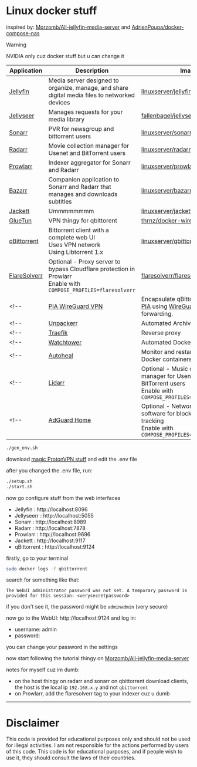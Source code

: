 # Linux docker stuff

inspired by: [Morzomb/All-jellyfin-media-server](https://github.com/Morzomb/All-jellyfin-media-server) and [AdrienPoupa/docker-compose-nas](https://github.com/AdrienPoupa/docker-compose-nas)

> [!WARNING]
> NVIDIA only cuz docker stuff but u can change it

| **Application**                                                    | **Description**                                                                                                                                      | **Image**                                                                                | **URL**       |
|--------------------------------------------------------------------|------------------------------------------------------------------------------------------------------------------------------------------------------|------------------------------------------------------------------------------------------|---------------|
| [Jellyfin](https://jellyfin.org)                                   | Media server designed to organize, manage, and share digital media files to networked devices                                                        | [linuxserver/jellyfin](https://hub.docker.com/r/linuxserver/jellyfin)                    | /jellyfin     |
| [Jellyseer](https://jellyfin.org)                                  | Manages requests for your media library                                                                                                              | [fallenbagel/jellyseerr](https://hub.docker.com/r/fallenbagel/jellyseerr)                | /jellyseer    |
| [Sonarr](https://sonarr.tv)                                        | PVR for newsgroup and bittorrent users                                                                                                               | [linuxserver/sonarr](https://hub.docker.com/r/linuxserver/sonarr)                        | /sonarr       |
| [Radarr](https://radarr.video)                                     | Movie collection manager for Usenet and BitTorrent users                                                                                             | [linuxserver/radarr](https://hub.docker.com/r/linuxserver/radarr)                        | /radarr       |
| [Prowlarr](https://github.com/Prowlarr/Prowlarr)                   | Indexer aggregator for Sonarr and Radarr                                                                                                             | [linuxserver/prowlarr:latest](https://hub.docker.com/r/linuxserver/prowlarr)             | /prowlarr     |
| [Bazarr](https://www.bazarr.media/)                                | Companion application to Sonarr and Radarr that manages and downloads subtitles                                                                      | [linuxserver/bazarr](https://hub.docker.com/r/linuxserver/bazarr)                        | /bazarr       |
| [Jackett](https://github.com/Jackett/Jackett)                      | Ummmmmmmm                                                                                                                                            | [linuxserver/jackett:latest](https://hub.docker.com/r/linuxserver/jackett)               | /jackett      |
| [GlueTun](https://github.com/qdm12/gluetun)                        | VPN thingy for qbittorent                                                                                                                            | [thrnz/docker-wireguard-pia](https://hub.docker.com/r/thrnz/docker-wireguard-pia)        | /gluetun      |
| [qBittorrent](https://www.qbittorrent.org)                         | Bittorrent client with a complete web UI<br/>Uses VPN network<br/>Using Libtorrent 1.x                                                               | [linuxserver/qbittorrent:libtorrentv1](https://hub.docker.com/r/linuxserver/qbittorrent) | /qbittorrent  |
| [FlareSolverr](https://github.com/FlareSolverr/FlareSolverr)       | Optional - Proxy server to bypass Cloudflare protection in Prowlarr<br/>Enable with `COMPOSE_PROFILES=flaresolverr`                                  | [flaresolverr/flaresolverr](https://hub.docker.com/r/flaresolverr/flaresolverr)          | /flaresolverr |
<!-- | [PIA WireGuard VPN](https://github.com/thrnz/docker-wireguard-pia) | Encapsulate qBittorrent traffic in [PIA](https://www.privateinternetaccess.com/) using [WireGuard](https://www.wireguard.com/) with port forwarding. | [thrnz/docker-wireguard-pia](https://hub.docker.com/r/thrnz/docker-wireguard-pia)        |              | -->
<!-- | [Unpackerr](https://unpackerr.zip)                                 | Automated Archive Extractions                                                                                                                        | [golift/unpackerr](https://hub.docker.com/r/golift/unpackerr)                            |              | -->
<!-- | [Traefik](https://traefik.io)                                      | Reverse proxy                                                                                                                                        | [traefik](https://hub.docker.com/_/traefik)                                              |              | -->
<!-- | [Watchtower](https://containrrr.dev/watchtower/)                   | Automated Docker images update                                                                                                                       | [containrrr/watchtower](https://hub.docker.com/r/containrrr/watchtower)                  |              | -->
<!-- | [Autoheal](https://github.com/willfarrell/docker-autoheal/)        | Monitor and restart unhealthy Docker containers                                                                                                      | [willfarrell/autoheal](https://hub.docker.com/r/willfarrell/autoheal)                    |              | -->
<!-- | [Lidarr](https://lidarr.audio)                                     | Optional - Music collection manager for Usenet and BitTorrent users<br/>Enable with `COMPOSE_PROFILES=lidarr`                                        | [linuxserver/lidarr](https://hub.docker.com/r/linuxserver/lidarr)                        | /lidarr      | -->
<!-- | [AdGuard Home](https://adguard.com/en/adguard-home/overview.html)  | Optional - Network-wide software for blocking ads & tracking<br/>Enable with `COMPOSE_PROFILES=adguardhome`                                          | [adguard/adguardhome](https://hub.docker.com/r/adguard/adguardhome)                      |              | -->

```sh
./gen_env.sh
```

download [magic ProtonVPN stuff](https://github.com/Morzomb/All-jellyfin-media-server/tree/Main?tab=readme-ov-file#proton) and edit the .env file

after you changed the .env file, run:

```sh
./setup.sh
./start.sh
```

now go configure stuff from the web interfaces
* Jellyfin : http://localhost:8096
* Jellyseerr : http://localhost:5055
* Sonarr : http://localhost:8989
* Radarr : http://localhost:7878
* Prowlarr : http://localhost:9696
* Jackett : http://localhost:9117
* qBittorrent : http://localhost:9124

firstly, go to your terminal
```sh
sudo docker logs -f qbittorrent
```

search for something like that:
```
The WebUI administrator password was not set. A temporary password is provided for this session: <verysecretpassword>
```

if you don't see it, the password might be `adminadmin` (very secure)

now go to the WebUI: http://localhost:9124 and log in:
* username: admin
* password: <verysecretpassword>

you can change your password in the settings

now start following the tutorial thingy on [Morzomb/All-jellyfin-media-server](https://github.com/Morzomb/All-jellyfin-media-server/tree/Main?tab=readme-ov-file#configuration-guide-for-web-interfaces-only)

notes for myself cuz im dumb:
- on the host thingy on radarr and sonarr on qbittorrent download clients, the host is the local ip `192.168.x.y` and not `qbittorrent`
- on Prowlarr, add the flaresolverr tag to your indexer cuz u dumb


---

# **Disclaimer**
This code is provided for educational purposes only and should not be used for illegal activities. I am not responsible for the actions performed by users of this code. This code is for educational purposes, and if people wish to use it, they should consult the laws of their countries.
